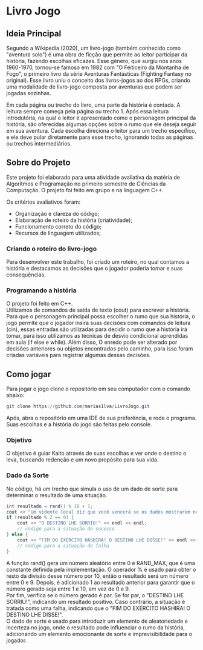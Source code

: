 # Livro Jogo

## Ideia Principal
Segundo a Wikipedia (2020), um livro-jogo (também conhecido como "aventura solo") é uma obra de ficção que permite ao leitor participar da história, fazendo escolhas eficazes. Esse gênero, que surgiu nos anos 1960-1970, tornou-se famoso em 1982 com "O Feiticeiro da Montanha de Fogo", o primeiro livro da série Aventuras Fantásticas (Fighting Fantasy no original). Esse livro uniu o conceito dos livros-jogos ao dos RPGs, criando uma modalidade de livro-jogo composta por aventuras que podem ser jogadas sozinhas.

Em cada página ou trecho do livro, uma parte da história é contada. A leitura sempre começa pela página ou trecho 1. Após essa leitura introdutória, na qual o leitor é apresentado como o personagem principal da história, são oferecidas algumas opções sobre o rumo que ele deseja seguir em sua aventura. Cada escolha direciona o leitor para um trecho específico, e ele deve pular diretamente para esse trecho, ignorando todas as páginas ou trechos intermediários.

## Sobre do Projeto

Este projeto foi elaborado para uma atividade avaliativa da matéria de Algoritmos e Programação no primeiro semestre de Ciências da Computação. O projeto foi feito em grupo e na linguagem C++.

Os critérios avaliativos foram: 
- Organização e clareza do código;
- Elaboração de roteiro da história (criatividade);
- Funcionamento correto do código;
- Recursos de linguagem utilizados;

### Criando o roteiro do livro-jogo
Para desenvolver este trabalho, foi criado um roteiro, no qual contamos a história e destacamos as decisões que o jogador poderia tomar e suas consequências.

### Programando a história
O projeto foi feito em C++.\
Utilizamos de comandos de saída de texto (cout) para escrever a história.
Para que o personagem principal possa escolher o rumo que sua história, o jogo permite que o jogador insira suas decisões com comandos de leitura (cin), essas entradas são utilizadas para decidir o rumo que a história irá tomar, para isso utilizamos as técnicas de desvio condicional aprendidas em aula (if else e while). Além disso, O enredo pode ser alterado por decisões anteriores ou objetos encontrados pelo caminho, para isso foram criadas variáveis para registrar algumas dessas decisões.


## Como jogar
Para jogar o jogo clone o repositório em seu computador com o comando abaixo:
```powershell
git clone https://github.com/marias1lva/LivroJogo.git
```
Após, abra o repositório em uma IDE de sua preferência, e rode o programa. Suas escolhas e a história do jogo são feitas pelo console.


### Objetivo
O objetivo é guiar Kaito através de suas escolhas e ver onde o destino o leva, buscando redenção e um novo propósito para sua vida.

### Dado da Sorte
No código, há um trecho que simula o uso de um dado de sorte para determinar o resultado de uma situação.

```cpp
int resultado = rand() % 10 + 1;
cout << "Um vidente local diz que você vencerá se os dados mostrarem números pares. Seu resultado é: " << resultado << endl << endl;
if (resultado % 2 == 0) {
    cout << "O DESTINO LHE SORRIU!" << endl << endl;
    // código para a situação de sucesso
} else {
    cout << "FIM DO EXÉRCITO HASHIRA! O DESTINO LHE DISSE!" << endl << endl;
    // código para a situação de falha
}
```

A função rand() gera um número aleatório entre 0 e RAND_MAX, que é uma constante definida pela implementação. O operador % é usado para obter o resto da divisão desse número por 10, então o resultado será um número entre 0 e 9. Depois, é adicionado 1 ao resultado anterior para garantir que o número gerado seja entre 1 e 10, em vez de 0 e 9.\
Por fim, verifica se o número gerado é par. Se for par, o "DESTINO LHE SORRIU!", indicando um resultado positivo. Caso contrário, a situação é tratada como uma falha, indicando que o "FIM DO EXÉRCITO HASHIRA! O DESTINO LHE DISSE!".\
O dado de sorte é usado para introduzir um elemento de aleatoriedade e incerteza no jogo, onde o resultado pode influenciar o rumo da história, adicionando um elemento emocionante de sorte e imprevisibilidade para o jogador.




